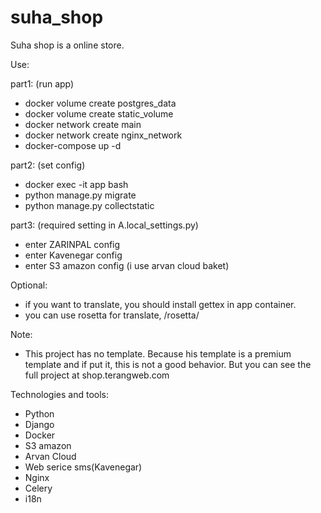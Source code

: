 # suha_shop
Suha shop is a online store.

Use:

part1: (run app)
  - docker volume create postgres_data
  - docker volume create static_volume
  - docker network create main
  - docker network create nginx_network
  - docker-compose up -d

part2: (set config)
  - docker exec -it app bash
  - python manage.py migrate
  - python manage.py collectstatic

part3: (required setting in A.local_settings.py)
  - enter ZARINPAL config
  - enter Kavenegar config
  - enter S3 amazon config (i use arvan cloud baket)

Optional:
  - if you want to translate, you should install gettex in app container.
  - you can use rosetta for translate, /rosetta/

Note:
   - This project has no template. Because his template is a premium template and if put it, this is not a good behavior. But you can see the full project at shop.terangweb.com

Technologies and tools:
  - Python
  - Django
  - Docker
  - S3 amazon
  - Arvan Cloud
  - Web serice sms(Kavenegar)
  - Nginx
  - Celery
  - i18n

